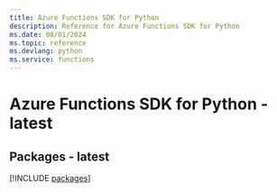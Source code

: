 ```yaml
---
title: Azure Functions SDK for Python
description: Reference for Azure Functions SDK for Python
ms.date: 08/01/2024
ms.topic: reference
ms.devlang: python
ms.service: functions
---
```

# Azure Functions SDK for Python - latest
## Packages - latest
[!INCLUDE [packages](functions-index.md)]
